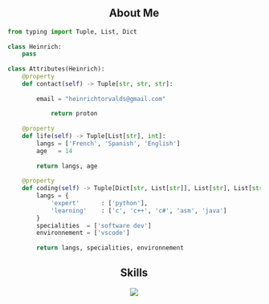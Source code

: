 <!-- <p align="center"> 
     <img alt="" src=https://img.shields.io/github/stars/pyheinrich?style=for-the-badge&?affiliations=OWNER%2CCOLLABORATOR /> 
     <img alt="" src=https://komarev.com/ghpvc/?username=pyheinrich &style=for-the-badge /> 
 </p> --> 
  
  
 <h2 align="center">About Me </h2> 
  
 ```python 
 from typing import Tuple, List, Dict 
  
 class Heinrich: 
     pass 
  
 class Attributes(Heinrich): 
     @property 
     def contact(self) -> Tuple[str, str, str]: 
          
         email = "heinrichtorvalds@gmail.com" 
  
             return proton 
  
     @property 
     def life(self) -> Tuple[List[str], int]: 
         langs = ['French', 'Spanish', 'English'] 
         age   = 14
  
         return langs, age 
  
     @property 
     def coding(self) -> Tuple[Dict[str, List[str]], List[str], List[str]]: 
         langs = { 
             'expert'      : ['python'],
             'learning'    : ['c', 'c++', 'c#', 'asm', 'java'] 
         } 
         specialities  = ['software dev'] 
         environnement = ['vscode'] 
  
         return langs, specialities, environnement 
 ``` 
 <h2 align="center">Skills </h2> 
  
 <p align="center"> 
   <a href="https://skillicons.dev"> 
     <img src="https://skillicons.dev/icons?i=python,vscode,androidstudio,c,cs,cpp,js,css,html" /> 
   </a> 
 </p> 
     <img alt="" src="https://github-readme-stats.vercel.app/api?username=pyheinrich &theme=tokyonight&show_icons=true"> 
 </p>
  
 